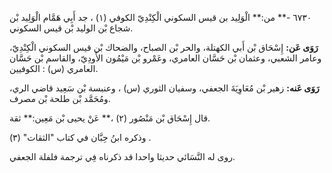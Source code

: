 ٦٧٣٠ -** من:** الْوَلِيد بن قيس السكوني الْكِنْدِيّ الكوفي (١) ، جد أَبِي هَمَّام الْوَلِيد بْن شجاع بْن الوليد بْن قيس السكوني.

**رَوَى عَن:** إِسْحَاق بْن أَبي الكهتلة، والحر بْن الصباح، والضحاك بْن قيس السكوني الْكِنْدِيّ، وعامر الشعبي، وعثمان بْن حَسَّان العامري، وعَمْرو بْن مَيْمُون الأَودِيّ، والقاسم بْن حَسَّان العامري (س) : الكوفيين.

**رَوَى عَنه:** زهير بْن مُعَاوِيَةَ الجعفي، وسفيان الثوري (س) ، وعنبسة بْن سَعِيد قاضي الري، ومُحَمَّد بْن طلحة بْن مصرف.

قال إِسْحَاق بْن مَنْصُور (٢) ،** عَنْ يحيى بْن مَعِين:** ثقة.

وذكره ابنُ حِبَّان في كتاب "الثقات" (٣) .

روى له النَّسَائي حديثا واحدا قد ذكرناه فِي ترجمة فلفلة الجعفي.